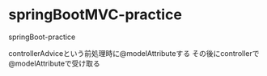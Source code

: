 # springBootMVC-practice
springBoot-practice

controllerAdviceという前処理時に@modelAttributeする
その後にcontrollerで@modelAttributeで受け取る